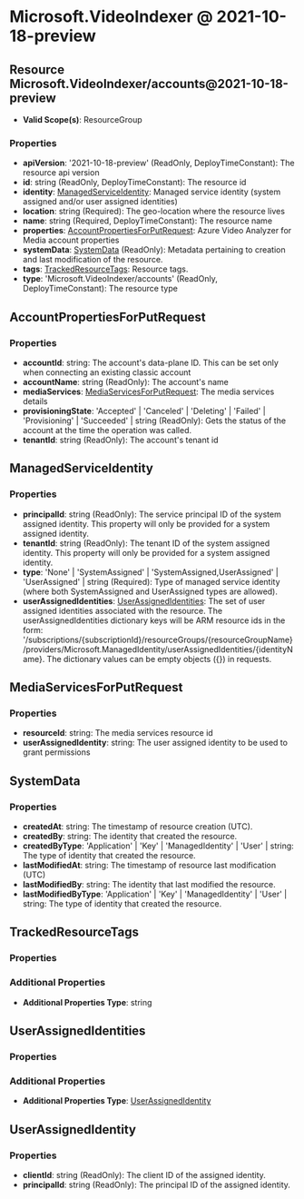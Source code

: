 # Microsoft.VideoIndexer @ 2021-10-18-preview

## Resource Microsoft.VideoIndexer/accounts@2021-10-18-preview
* **Valid Scope(s)**: ResourceGroup
### Properties
* **apiVersion**: '2021-10-18-preview' (ReadOnly, DeployTimeConstant): The resource api version
* **id**: string (ReadOnly, DeployTimeConstant): The resource id
* **identity**: [ManagedServiceIdentity](#managedserviceidentity): Managed service identity (system assigned and/or user assigned identities)
* **location**: string (Required): The geo-location where the resource lives
* **name**: string (Required, DeployTimeConstant): The resource name
* **properties**: [AccountPropertiesForPutRequest](#accountpropertiesforputrequest): Azure Video Analyzer for Media account properties
* **systemData**: [SystemData](#systemdata) (ReadOnly): Metadata pertaining to creation and last modification of the resource.
* **tags**: [TrackedResourceTags](#trackedresourcetags): Resource tags.
* **type**: 'Microsoft.VideoIndexer/accounts' (ReadOnly, DeployTimeConstant): The resource type

## AccountPropertiesForPutRequest
### Properties
* **accountId**: string: The account's data-plane ID. This can be set only when connecting an existing classic account
* **accountName**: string (ReadOnly): The account's name
* **mediaServices**: [MediaServicesForPutRequest](#mediaservicesforputrequest): The media services details
* **provisioningState**: 'Accepted' | 'Canceled' | 'Deleting' | 'Failed' | 'Provisioning' | 'Succeeded' | string (ReadOnly): Gets the status of the account at the time the operation was called.
* **tenantId**: string (ReadOnly): The account's tenant id

## ManagedServiceIdentity
### Properties
* **principalId**: string (ReadOnly): The service principal ID of the system assigned identity. This property will only be provided for a system assigned identity.
* **tenantId**: string (ReadOnly): The tenant ID of the system assigned identity. This property will only be provided for a system assigned identity.
* **type**: 'None' | 'SystemAssigned' | 'SystemAssigned,UserAssigned' | 'UserAssigned' | string (Required): Type of managed service identity (where both SystemAssigned and UserAssigned types are allowed).
* **userAssignedIdentities**: [UserAssignedIdentities](#userassignedidentities): The set of user assigned identities associated with the resource. The userAssignedIdentities dictionary keys will be ARM resource ids in the form: '/subscriptions/{subscriptionId}/resourceGroups/{resourceGroupName}/providers/Microsoft.ManagedIdentity/userAssignedIdentities/{identityName}. The dictionary values can be empty objects ({}) in requests.

## MediaServicesForPutRequest
### Properties
* **resourceId**: string: The media services resource id
* **userAssignedIdentity**: string: The user assigned identity to be used to grant permissions

## SystemData
### Properties
* **createdAt**: string: The timestamp of resource creation (UTC).
* **createdBy**: string: The identity that created the resource.
* **createdByType**: 'Application' | 'Key' | 'ManagedIdentity' | 'User' | string: The type of identity that created the resource.
* **lastModifiedAt**: string: The timestamp of resource last modification (UTC)
* **lastModifiedBy**: string: The identity that last modified the resource.
* **lastModifiedByType**: 'Application' | 'Key' | 'ManagedIdentity' | 'User' | string: The type of identity that created the resource.

## TrackedResourceTags
### Properties
### Additional Properties
* **Additional Properties Type**: string

## UserAssignedIdentities
### Properties
### Additional Properties
* **Additional Properties Type**: [UserAssignedIdentity](#userassignedidentity)

## UserAssignedIdentity
### Properties
* **clientId**: string (ReadOnly): The client ID of the assigned identity.
* **principalId**: string (ReadOnly): The principal ID of the assigned identity.

